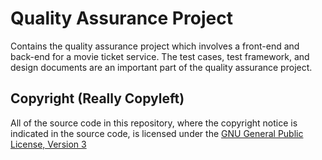 Quality Assurance Project
=========================

Contains the quality assurance project which involves a front-end and back-end
for a movie ticket service. The test cases, test framework, and design documents
are an important part of the quality assurance project.


Copyright (Really Copyleft)
---------------------------

All of the source code in this repository, where the copyright notice is indicated in the source
code, is licensed under the [GNU General Public License, Version 3](http://www.gnu.org/licenses/gpl.html)
